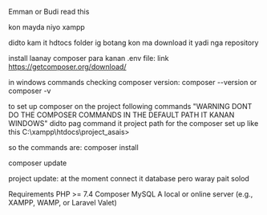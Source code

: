 Emman or Budi read this 

kon mayda niyo xampp

didto kam it hdtocs folder ig botang kon ma download it yadi nga repository

install laanay composer para kanan .env file:
link https://getcomposer.org/download/

in windows commands
checking composer version:
composer --version or composer -v

to set up composer on the project
following commands 
"WARNING DONT DO THE COMPOSER COMMANDS IN THE DEFAULT PATH IT KANAN WINDOWS" 
didto pag command it project path for the composer set up 
like this C:\xampp\htdocs\project_asais>

so the commands are:
composer install

composer update

project update:
at the moment connect it database pero waray pait solod

Requirements
PHP >= 7.4
Composer
MySQL
A local or online server (e.g., XAMPP, WAMP, or Laravel Valet)